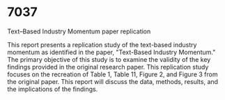 # 7037
Text–Based Industry Momentum paper replication

This report presents a replication study of the text-based industry momentum as identified in the paper, "Text-Based Industry Momentum." The primary objective of this study is to examine the validity of the key findings provided in the original research paper. This replication study focuses on the recreation of Table 1, Table 11, Figure 2, and Figure 3 from the original paper. This report will discuss the data, methods, results, and the implications of the findings.
